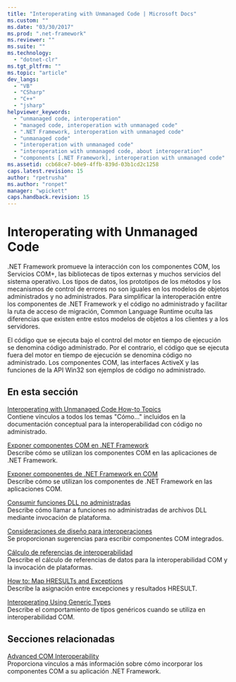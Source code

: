 ```yaml
---
title: "Interoperating with Unmanaged Code | Microsoft Docs"
ms.custom: ""
ms.date: "03/30/2017"
ms.prod: ".net-framework"
ms.reviewer: ""
ms.suite: ""
ms.technology: 
  - "dotnet-clr"
ms.tgt_pltfrm: ""
ms.topic: "article"
dev_langs: 
  - "VB"
  - "CSharp"
  - "C++"
  - "jsharp"
helpviewer_keywords: 
  - "unmanaged code, interoperation"
  - "managed code, interoperation with unmanaged code"
  - ".NET Framework, interoperation with unmanaged code"
  - "unmanaged code"
  - "interoperation with unmanaged code"
  - "interoperation with unmanaged code, about interoperation"
  - "components [.NET Framework], interoperation with unmanaged code"
ms.assetid: ccb68ce7-b0e9-4ffb-839d-03b1cd2c1258
caps.latest.revision: 15
author: "rpetrusha"
ms.author: "ronpet"
manager: "wpickett"
caps.handback.revision: 15
---
```

# Interoperating with Unmanaged Code
.NET Framework promueve la interacción con los componentes COM, los Servicios COM\+, las bibliotecas de tipos externas y muchos servicios del sistema operativo.  Los tipos de datos, los prototipos de los métodos y los mecanismos de control de errores no son iguales en los modelos de objetos administrados y no administrados.  Para simplificar la interoperación entre los componentes de .NET Framework y el código no administrado y facilitar la ruta de acceso de migración, Common Language Runtime oculta las diferencias que existen entre estos modelos de objetos a los clientes y a los servidores.  
  
 El código que se ejecuta bajo el control del motor en tiempo de ejecución se denomina código administrado.  Por el contrario, el código que se ejecuta fuera del motor en tiempo de ejecución se denomina código no administrado.  Los componentes COM, las interfaces ActiveX y las funciones de la API Win32 son ejemplos de código no administrado.  
  
## En esta sección  
 [Interoperating with Unmanaged Code How\-to Topics](http://msdn.microsoft.com/es-es/ec21c6e1-e233-4cd9-95ae-b9b9cf807f9d)  
 Contiene vínculos a todos los temas "Cómo..." incluidos en la documentación conceptual para la interoperabilidad con código no administrado.  
  
 [Exponer componentes COM en .NET Framework](../../../docs/framework/interop/exposing-com-components.md)  
 Describe cómo se utilizan los componentes COM en las aplicaciones de .NET Framework.  
  
 [Exponer componentes de .NET Framework en COM](../../../docs/framework/interop/exposing-dotnet-components-to-com.md)  
 Describe cómo se utilizan los componentes de .NET Framework en las aplicaciones COM.  
  
 [Consumir funciones DLL no administradas](../../../docs/framework/interop/consuming-unmanaged-dll-functions.md)  
 Describe cómo llamar a funciones no administradas de archivos DLL mediante invocación de plataforma.  
  
 [Consideraciones de diseño para interoperaciones](http://msdn.microsoft.com/es-es/b59637f6-fe35-40d6-ae72-901e7a707689)  
 Se proporcionan sugerencias para escribir componentes COM integrados.  
  
 [Cálculo de referencias de interoperabilidad](../../../docs/framework/interop/interop-marshaling.md)  
 Describe el cálculo de referencias de datos para la interoperabilidad COM y la invocación de plataformas.  
  
 [How to: Map HRESULTs and Exceptions](../../../docs/framework/interop/how-to-map-hresults-and-exceptions.md)  
 Describe la asignación entre excepciones y resultados HRESULT.  
  
 [Interoperating Using Generic Types](http://msdn.microsoft.com/es-es/26b88e03-085b-4b53-94ba-a5a9c709ce58)  
 Describe el comportamiento de tipos genéricos cuando se utiliza en interoperabilidad COM.  
  
## Secciones relacionadas  
 [Advanced COM Interoperability](http://msdn.microsoft.com/es-es/3ada36e5-2390-4d70-b490-6ad8de92f2fb)  
 Proporciona vínculos a más información sobre cómo incorporar los componentes COM a su aplicación .NET Framework.